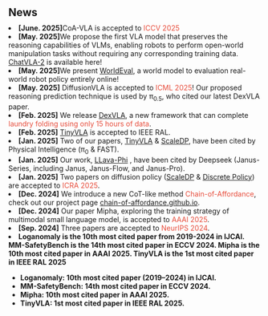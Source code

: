 <h1 id="news"></h1>

<h2 style="margin: 30px 0px 10px;">News</h2>

<li><strong>[June. 2025]</strong>CoA-VLA is accepted to <span style="color:#e74d3c">ICCV 2025</span></li>
<li><strong>[May. 2025]</strong>We propose the first VLA model that preserves the reasoning capabilities of VLMs, enabling robots to perform open-world manipulation tasks without requiring any corresponding training data. <a href="https://chatvla-2.github.io/">ChatVLA-2</a> is available here!</li>
<li><strong>[May. 2025]</strong>We present <a href="https://worldeval.github.io/">WorldEval</a>, a world model to evaluation real-world robot policy entirely online!</li>
<li><strong>[May. 2025]</strong> DiffusionVLA is accepted to <span style="color:#e74d3c">ICML 2025</span>! Our proposed reasoning prediction technique is used by &pi;<sub>0.5</sub>, who cited our latest DexVLA paper. </li>
<li><strong>[Feb. 2025]</strong> We release <a href="https://dex-vla.github.io/">DexVLA</a>, a new framework that can complete <span style="color:#e74d3c">laundry folding using only 15 hours of data</span>.</li>
<li><strong>[Feb. 2025]</strong> <a href="https://tiny-vla.github.io/">TinyVLA</a> is accepted to IEEE RAL.</li>
<li><strong>[Jan. 2025]</strong> Two of our papers, <a href="https://tiny-vla.github.io/">TinyVLA</a> & <a href="https://scaling-diffusion-policy.github.io/">ScaleDP</a>, have been cited by Physical Intelligence (&pi;<sub>0</sub> & FAST).</li>
<li><strong>[Jan. 2025]</strong> Our work, <a href="https://github.com/zhuyiche/llava-phi">LLava-Phi</a> , have been cited by Deepseek (Janus-Series, including Janus, Janus-Flow, and Janus-Pro).</li>
<li><strong>[Jan. 2025]</strong> Two papers on diffusion policy (<a href="https://scaling-diffusion-policy.github.io/">ScaleDP</a> & <a href="https://discretepolicy.github.io/">Discrete Policy</a>) are accepted to <span style="color:#e74d3c">ICRA 2025</span>.</li>
<li><strong>[Dec. 2024]</strong> We introduce a new CoT-like method <span style="color:#e74d3c">Chain-of-Affordance</span>, check out our project page <span style="color:#e74d3c"><a href="https://chain-of-affordance.github.io/">chain-of-affordance.github.io</a></span>.</li>
<li><strong>[Dec. 2024]</strong> Our paper Mipha, exploring the training strategy of multimodal small language model, is accepted to <span style="color:#e74d3c">AAAI 2025</span>.</li>
<li><strong>[Sep. 2024]</strong> Three papers are accepted to <span style="color:#e74d3c">NeurIPS 2024</span>.</li>

<li><strong>Loganomaly is the 10th most cited paper from 2019-2024 in IJCAI. MM-SafetyBench is the 14th most cited paper in ECCV 2024. Mipha is the 10th most cited paper in AAAI 2025. TinyVLA is the 1st most cited paper in IEEE RAL 2025</li>

- **Loganomaly**: 10th most cited paper (2019–2024) in IJCAI.
- **MM-SafetyBench**: 14th most cited paper in ECCV 2024.
- **Mipha**: 10th most cited paper in AAAI 2025.
- **TinyVLA**: 1st most cited paper in IEEE RAL 2025.